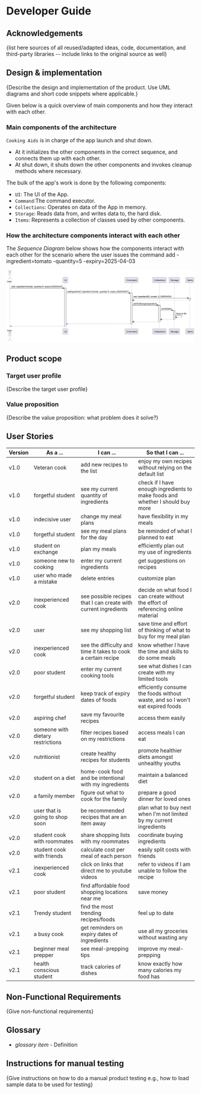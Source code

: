 # Developer Guide

## Acknowledgements

{list here sources of all reused/adapted ideas, code, documentation, and third-party libraries -- include links to the original source as well}

## Design & implementation

{Describe the design and implementation of the product. Use UML diagrams and short code snippets where applicable.}

Given below is a quick overview of main components and how they interact with each other.

### Main components of the architecture
`Cooking Aids` is in charge of the app launch and shut down.
* At it initializes the other components in the correct sequence, and connects them up with each other.
* At shut down, it shuts down the other components and invokes cleanup methods where necessary.

The bulk of the app's work is done by the following components:
* `UI`: The UI of the App.
* `Command`:The command executor.
* `Collections`: Operates on data of the App in memory.
* `Storage`: Reads data from, and writes data to, the hard disk.
* `Items`: Represents a collection of classes used by other components.

### How the architecture components interact with each other
The _Sequence Diagram_ below shows how the components interact with each other for the scenario where the user issues 
the command add -ingredient=tomato -quantity=5 -expiry=2025-04-03

![img.png](img.png)



## Product scope
### Target user profile

{Describe the target user profile}

### Value proposition

{Describe the value proposition: what problem does it solve?}

## User Stories

| Version | As a ... | I can ... | So that I can ... |
|---------|----------|-----------|-------------------|
| v1.0 | Veteran cook | add new recipes to the list | enjoy my own recipes without relying on the default list |
| v1.0 | forgetful student | see my current quantity of ingredients | check if I have enough ingredients to make foods and whether I should buy more |
| v1.0 | indecisive user | change my meal plans | have flexibility in my meals |
| v1.0 | forgetful student | see my meal plans for the day | be reminded of what I planned to eat |
| v1.0 | student on exchange | plan my meals | efficiently plan out my use of ingredients |
| v1.0 | someone new to cooking | enter my current ingredients | get suggestions on recipes |
| v1.0 | user who made a mistake | delete entries | customize plan |
| v2.0 | inexperienced cook | see possible recipes that I can create with current ingredients | decide on what food I can create without the effort of referencing online material |
| v2.0 | user | see my shopping list | save time and effort of thinking of what to buy for my meal plan |
| v2.0 | inexperienced cook | see the difficulty and time it takes to cook a certain recipe | know whether I have the time and skills to do some meals |
| v2.0 | poor student | enter my current cooking tools | see what dishes I can create with my limited tools |
| v2.0 | forgetful student | keep track of expiry dates of foods | efficiently consume the foods without waste, and so I won't eat expired foods |
| v2.0 | aspiring chef | save my favourite recipes | access them easily |
| v2.0 | someone with dietary restrictions | filter recipes based on my restrictions | access meals I can eat |
| v2.0 | nutritionist | create healthy recipes for students | promote healthier diets amongst unhealthy youths |
| v2.0 | student on a diet | home-cook food and be intentional with my ingredients | maintain a balanced diet |
| v2.0 | a family member | figure out what to cook for the family | prepare a good dinner for loved ones |
| v2.0 | user that is going to shop soon | be recommended recipes that are an item away | plan what to buy next when I'm not limited by my current ingredients |
| v2.0 | student cook with roommates | share shopping lists with my roommates | coordinate buying ingredients |
| v2.0 | student cook with friends | calculate cost per meal of each person | easily split costs with friends |
| v2.1 | inexperienced cook | click on links that direct me to youtube videos | refer to videos if I am unable to follow the recipe |
| v2.1 | poor student | find affordable food shopping locations near me | save money |
| v2.1 | Trendy student | find the most trending recipes/foods | feel up to date |
| v2.1 | a busy cook | get reminders on expiry dates of ingredients | use all my groceries without wasting any |
| v2.1 | beginner meal prepper | see meal-prepping tips | improve my meal-prepping |
| v2.1 | health conscious student | track calories of dishes | know exactly how many calories my food has |

## Non-Functional Requirements

{Give non-functional requirements}

## Glossary

* *glossary item* - Definition

## Instructions for manual testing

{Give instructions on how to do a manual product testing e.g., how to load sample data to be used for testing}
